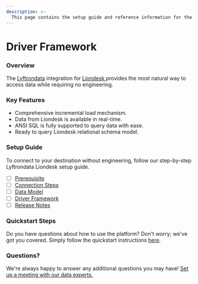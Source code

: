 ```yaml
---
description: >-
  This page contains the setup guide and reference information for the Liondesk source connector.
---
```


# Driver Framework

### Overview

The [Lyftrondata](https://www.lyftrondata.com/) integration for [Liondesk](https://www.lyftrondata.com/integration/liondesk/)[ ](https://www.lyftrondata.com/integration/liondesk/)provides the most natural way to access data while requiring no engineering.

### Key Features

* Comprehensive incremental load mechanism.
* Data from Liondesk is available in real-time.&#x20;
* ANSI SQL is fully supported to query data with ease.
* Ready to query Liondesk relational schema model.

### Setup Guide

To connect to your destination without engineering, follow our step-by-step Lyftrondata Liondesk setup guide.

* [ ] [Prerequisite](../../sales-analytics/liondesk/prerequisite.md)
* [ ] [Connection Steps](../../sales-analytics/liondesk/connection-steps.md)
* [ ] [Data Model](../../sales-analytics/liondesk/data-model/)
* [ ] [Driver Framework](../../sales-analytics/liondesk/driver-framework/)
* [ ] [Release Notes](../../sales-analytics/liondesk/release-notes.md)

### Quickstart Steps

Do you have questions about how to use the platform? Don't worry; we've got you covered. Simply follow the quickstart instructions [here](../../../quickstart-steps.md).

### Questions? <a href="#questions" id="questions"></a>

We're always happy to answer any additional questions you may have! [Set up a meeting with our data experts.](https://www.lyftrondata.com/book-a-meeting/)


